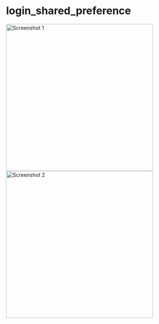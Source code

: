 # login_shared_preference

<img src="https://github.com/user-attachments/assets/1fb1e06f-4552-4dff-9314-7e6ce01a0784" alt="Screenshot 1" width="400">
<img src="https://github.com/user-attachments/assets/f7ab3389-4238-4f3a-8446-b1c77d8fe31a" alt="Screenshot 2" width="400">
